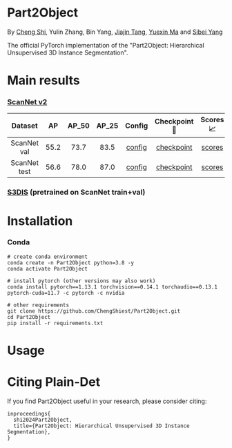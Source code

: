 # Part2Object

By [Cheng Shi](https://chengshiest.github.io/), Yulin Zhang, Bin Yang, [Jiajin Tang](https://toneyaya.github.io/), [Yuexin Ma](https://yuexinma.me/) and
[Sibei Yang](https://faculty.sist.shanghaitech.edu.cn/yangsibei/)

The official PyTorch implementation of the "Part2Object: Hierarchical Unsupervised 3D
Instance Segmentation".

# Main results
### [ScanNet v2](https://kaldir.vc.in.tum.de/scannet_benchmark/semantic_instance_3d?metric=ap)

| Dataset | AP | AP_50 | AP_25 | Config | Checkpoint :floppy_disk: | Scores :chart_with_upwards_trend: | Visualizations :telescope:
|:-:|:-:|:-:|:-:|:-:|:-:|:-:|:-:|
| ScanNet val  | 55.2 | 73.7 | 83.5 | [config](scripts/scannet/scannet_val.sh) | [checkpoint](https://omnomnom.vision.rwth-aachen.de/data/mask3d/checkpoints/scannet/scannet_val.ckpt) | [scores](./docs/detailed_scores/scannet_val.txt) | [visualizations](https://omnomnom.vision.rwth-aachen.de/data/mask3d/visualizations/scannet/val/)
| ScanNet test | 56.6 | 78.0 | 87.0 | [config](scripts/scannet/scannet_benchmark.sh) | [checkpoint](https://omnomnom.vision.rwth-aachen.de/data/mask3d/checkpoints/scannet/scannet_benchmark.ckpt) | [scores](http://kaldir.vc.in.tum.de/scannet_benchmark/result_details?id=1081) | [visualizations](https://omnomnom.vision.rwth-aachen.de/data/mask3d/visualizations/scannet/test/)

### [S3DIS](http://buildingparser.stanford.edu/dataset.html) (pretrained on ScanNet train+val)
# Installation
### Conda

```
# create conda environment
conda create -n Part2Object python=3.8 -y
conda activate Part2Object

# install pytorch (other versions may also work)
conda install pytorch==1.13.1 torchvision==0.14.1 torchaudio==0.13.1 pytorch-cuda=11.7 -c pytorch -c nvidia

# other requirements
git clone https://github.com/ChengShiest/Part2Object.git
cd Part2Object
pip install -r requirements.txt
```

# Usage

# Citing Plain-Det

If you find Part2Object useful in your research, please consider citing:
```
inproceedings{
  shi2024Part2Object,
  title={Part2Object: Hierarchical Unsupervised 3D Instance Segmentation},
}
```